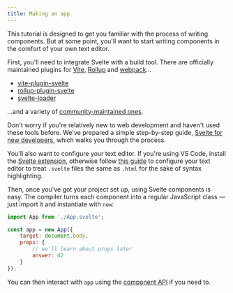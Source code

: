 ```yaml
---
title: Making an app
---
```


This tutorial is designed to get you familiar with the process of writing components. But at some point, you'll want to start writing components in the comfort of your own text editor.

First, you'll need to integrate Svelte with a build tool. There are officially maintained plugins for [Vite](https://vitejs.dev/), [Rollup](https://rollupjs.org) and [webpack](https://webpack.js.org/)...

* [vite-plugin-svelte](https://github.com/sveltejs/vite-plugin-svelte)
* [rollup-plugin-svelte](https://github.com/sveltejs/rollup-plugin-svelte)
* [svelte-loader](https://github.com/sveltejs/svelte-loader)

...and a variety of [community-maintained ones](https://sveltesociety.dev/tooling).

Don't worry if you're relatively new to web development and haven't used these tools before. We've prepared a simple step-by-step guide, [Svelte for new developers](blog/svelte-for-new-developers), which walks you through the process.

You'll also want to configure your text editor. If you're using VS Code, install the [Svelte extension](https://marketplace.visualstudio.com/items?itemName=svelte.svelte-vscode), otherwise follow [this guide](blog/setting-up-your-editor) to configure your text editor to treat `.svelte` files the same as `.html` for the sake of syntax highlighting.

Then, once you've got your project set up, using Svelte components is easy. The compiler turns each component into a regular JavaScript class — just import it and instantiate with `new`:

```js
import App from './App.svelte';

const app = new App({
	target: document.body,
	props: {
		// we'll learn about props later
		answer: 42
	}
});
```

You can then interact with `app` using the [component API](docs#Client-side_component_API) if you need to.
